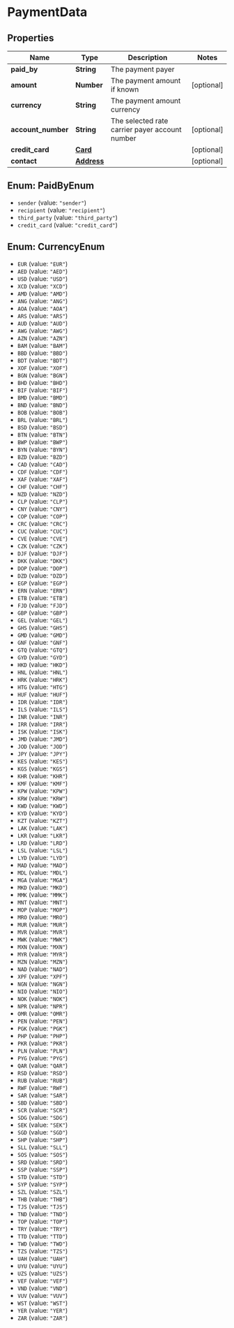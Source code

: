 # PaymentData

## Properties
Name | Type | Description | Notes
------------ | ------------- | ------------- | -------------
**paid_by** | **String** | The payment payer | 
**amount** | **Number** | The payment amount if known | [optional] 
**currency** | **String** | The payment amount currency | 
**account_number** | **String** | The selected rate carrier payer account number | [optional] 
**credit_card** | [**Card**](Card.md) |  | [optional] 
**contact** | [**Address**](Address.md) |  | [optional] 

<a name="PaidByEnum"></a>
## Enum: PaidByEnum

* `sender` (value: `"sender"`)
* `recipient` (value: `"recipient"`)
* `third_party` (value: `"third_party"`)
* `credit_card` (value: `"credit_card"`)


<a name="CurrencyEnum"></a>
## Enum: CurrencyEnum

* `EUR` (value: `"EUR"`)
* `AED` (value: `"AED"`)
* `USD` (value: `"USD"`)
* `XCD` (value: `"XCD"`)
* `AMD` (value: `"AMD"`)
* `ANG` (value: `"ANG"`)
* `AOA` (value: `"AOA"`)
* `ARS` (value: `"ARS"`)
* `AUD` (value: `"AUD"`)
* `AWG` (value: `"AWG"`)
* `AZN` (value: `"AZN"`)
* `BAM` (value: `"BAM"`)
* `BBD` (value: `"BBD"`)
* `BDT` (value: `"BDT"`)
* `XOF` (value: `"XOF"`)
* `BGN` (value: `"BGN"`)
* `BHD` (value: `"BHD"`)
* `BIF` (value: `"BIF"`)
* `BMD` (value: `"BMD"`)
* `BND` (value: `"BND"`)
* `BOB` (value: `"BOB"`)
* `BRL` (value: `"BRL"`)
* `BSD` (value: `"BSD"`)
* `BTN` (value: `"BTN"`)
* `BWP` (value: `"BWP"`)
* `BYN` (value: `"BYN"`)
* `BZD` (value: `"BZD"`)
* `CAD` (value: `"CAD"`)
* `CDF` (value: `"CDF"`)
* `XAF` (value: `"XAF"`)
* `CHF` (value: `"CHF"`)
* `NZD` (value: `"NZD"`)
* `CLP` (value: `"CLP"`)
* `CNY` (value: `"CNY"`)
* `COP` (value: `"COP"`)
* `CRC` (value: `"CRC"`)
* `CUC` (value: `"CUC"`)
* `CVE` (value: `"CVE"`)
* `CZK` (value: `"CZK"`)
* `DJF` (value: `"DJF"`)
* `DKK` (value: `"DKK"`)
* `DOP` (value: `"DOP"`)
* `DZD` (value: `"DZD"`)
* `EGP` (value: `"EGP"`)
* `ERN` (value: `"ERN"`)
* `ETB` (value: `"ETB"`)
* `FJD` (value: `"FJD"`)
* `GBP` (value: `"GBP"`)
* `GEL` (value: `"GEL"`)
* `GHS` (value: `"GHS"`)
* `GMD` (value: `"GMD"`)
* `GNF` (value: `"GNF"`)
* `GTQ` (value: `"GTQ"`)
* `GYD` (value: `"GYD"`)
* `HKD` (value: `"HKD"`)
* `HNL` (value: `"HNL"`)
* `HRK` (value: `"HRK"`)
* `HTG` (value: `"HTG"`)
* `HUF` (value: `"HUF"`)
* `IDR` (value: `"IDR"`)
* `ILS` (value: `"ILS"`)
* `INR` (value: `"INR"`)
* `IRR` (value: `"IRR"`)
* `ISK` (value: `"ISK"`)
* `JMD` (value: `"JMD"`)
* `JOD` (value: `"JOD"`)
* `JPY` (value: `"JPY"`)
* `KES` (value: `"KES"`)
* `KGS` (value: `"KGS"`)
* `KHR` (value: `"KHR"`)
* `KMF` (value: `"KMF"`)
* `KPW` (value: `"KPW"`)
* `KRW` (value: `"KRW"`)
* `KWD` (value: `"KWD"`)
* `KYD` (value: `"KYD"`)
* `KZT` (value: `"KZT"`)
* `LAK` (value: `"LAK"`)
* `LKR` (value: `"LKR"`)
* `LRD` (value: `"LRD"`)
* `LSL` (value: `"LSL"`)
* `LYD` (value: `"LYD"`)
* `MAD` (value: `"MAD"`)
* `MDL` (value: `"MDL"`)
* `MGA` (value: `"MGA"`)
* `MKD` (value: `"MKD"`)
* `MMK` (value: `"MMK"`)
* `MNT` (value: `"MNT"`)
* `MOP` (value: `"MOP"`)
* `MRO` (value: `"MRO"`)
* `MUR` (value: `"MUR"`)
* `MVR` (value: `"MVR"`)
* `MWK` (value: `"MWK"`)
* `MXN` (value: `"MXN"`)
* `MYR` (value: `"MYR"`)
* `MZN` (value: `"MZN"`)
* `NAD` (value: `"NAD"`)
* `XPF` (value: `"XPF"`)
* `NGN` (value: `"NGN"`)
* `NIO` (value: `"NIO"`)
* `NOK` (value: `"NOK"`)
* `NPR` (value: `"NPR"`)
* `OMR` (value: `"OMR"`)
* `PEN` (value: `"PEN"`)
* `PGK` (value: `"PGK"`)
* `PHP` (value: `"PHP"`)
* `PKR` (value: `"PKR"`)
* `PLN` (value: `"PLN"`)
* `PYG` (value: `"PYG"`)
* `QAR` (value: `"QAR"`)
* `RSD` (value: `"RSD"`)
* `RUB` (value: `"RUB"`)
* `RWF` (value: `"RWF"`)
* `SAR` (value: `"SAR"`)
* `SBD` (value: `"SBD"`)
* `SCR` (value: `"SCR"`)
* `SDG` (value: `"SDG"`)
* `SEK` (value: `"SEK"`)
* `SGD` (value: `"SGD"`)
* `SHP` (value: `"SHP"`)
* `SLL` (value: `"SLL"`)
* `SOS` (value: `"SOS"`)
* `SRD` (value: `"SRD"`)
* `SSP` (value: `"SSP"`)
* `STD` (value: `"STD"`)
* `SYP` (value: `"SYP"`)
* `SZL` (value: `"SZL"`)
* `THB` (value: `"THB"`)
* `TJS` (value: `"TJS"`)
* `TND` (value: `"TND"`)
* `TOP` (value: `"TOP"`)
* `TRY` (value: `"TRY"`)
* `TTD` (value: `"TTD"`)
* `TWD` (value: `"TWD"`)
* `TZS` (value: `"TZS"`)
* `UAH` (value: `"UAH"`)
* `UYU` (value: `"UYU"`)
* `UZS` (value: `"UZS"`)
* `VEF` (value: `"VEF"`)
* `VND` (value: `"VND"`)
* `VUV` (value: `"VUV"`)
* `WST` (value: `"WST"`)
* `YER` (value: `"YER"`)
* `ZAR` (value: `"ZAR"`)


